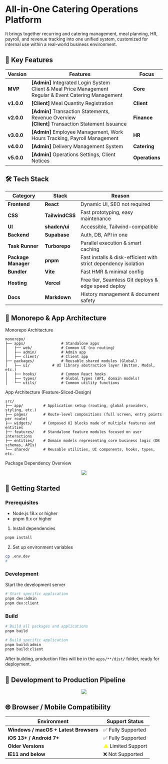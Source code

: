# All-in-One Catering Operations Platform

It brings together recurring and catering management, meal planning, HR, payroll, and revenue tracking into one unified system, customized for internal use within a real-world business environment.

## 🌟 Key Features

| **Version** | **Features**                                                                                                      | **Focus**      |
| ----------- | ----------------------------------------------------------------------------------------------------------------- | -------------- |
| **MVP**     | **[Admin]** Integrated Login System <br/>Client & Meal Price Management <br/> Regular & Event Catering Management | **Core**       |
| **v1.0.0**  | **[Client]** Meal Quantity Registration                                                                           | **Client**     |
| **v2.0.0**  | **[Admin]** Transaction Statements, Revenue Overview <br/> **[Client]** Transaction Statement Issuance            | **Finance**    |
| **v3.0.0**  | **[Admin]** Employee Management, Work Hours Tracking, Payroll Management                                          | **HR**         |
| **v4.0.0**  | **[Admin]** Delivery Management System                                                                            | **Catering**   |
| **v5.0.0**  | **[Admin]** Operations Settings, Client Notices                                                                   | **Operations** |

## 🛠️ Tech Stack

| **Category**        | **Stack**       | **Reason**                                                      |
| ------------------- | --------------- | --------------------------------------------------------------- |
| **Frontend**        | **React**       | Dynamic UI, SEO not required                                    |
| **CSS**             | **TailwindCSS** | Fast prototyping, easy maintenance                              |
| **UI**              | **shadcn/ui**   | Accessible, Tailwind-compatible                                 |
| **Backend**         | **Supabase**    | Auth, DB, API in one                                            |
| **Task Runner**     | **Turborepo**   | Parallel execution & smart caching                              |
| **Package Manager** | **pnpm**        | Fast installs & disk-efficient with strict dependency isolation |
| **Bundler**         | **Vite**        | Fast HMR & minimal config                                       |
| **Hosting**         | **Vercel**      | Free tier, Seamless Git deploys & edge speed deploy             |
| **Docs**            | **Markdown**    | History management & document safety                            |

## 📁 Monorepo & App Architecture

Monorepo Architecture

```tsx
monorepo/
├── apps/                # Standalone apps
│   ├── web/             # Common UI (no routing)
│   ├── admin/           # Admin app
│   ├── client/          # Client app
├── packages/            # Reusable shared modules (Global)
│   ├── ui/          # UI library abstraction layer (Button, Modal, etc.)
│   ├── hooks/           # Common React hooks
│   ├── types/           # Global types (API, domain models)
│   └── utils/           # Common utility functions
```

App Architecture (Feature-Sliced-Design)

```tsx
src/
├── app/         # Application setup (routing, global providers, styling, etc.)
├── pages/       # Route-level compositions (full screen, entry points per route)
├── widgets/     # Composed UI blocks made of multiple features and entities
├── features/    # Standalone feature modules focused on user interactions
├── entities/    # Domain models representing core business logic (DB schemas, APIs)
└── shared/      # Reusable utilities, UI components, hooks, types, etc.

```

Package Dependency Overview

<p align="center"><img src="https://github.com/user-attachments/assets/46ae96d8-6fa0-41c2-9951-dbef9d93939e"/></p>

## 🚀 Getting Started

### Prerequisites

- Node.js 18.x or higher
- pnpm 9.x or higher

1. Install dependencies

```bash
pnpm install
```

2. Set up environment variables

```bash
cp .env.dev
#
```

### Development

Start the development server

```bash
# Start specific application
pnpm dev:admin
pnpm dev:client
```

### Build

```bash
# Build all packages and applications
pnpm build

# Build specific application
pnpm build:admin
pnpm build:client
```

After building, production files will be in the `apps/**/dist/` folder, ready for deployment.

## 🔄 Development to Production Pipeline

<p align="center"><img src="https://github.com/user-attachments/assets/9ddfe534-8a70-428f-8291-130639ef0572"/></p>

## 🌐 Browser / Mobile Compatibility

| Environment                           | Support Status                                         |
| ------------------------------------- | ------------------------------------------------------ |
| **Windows / macOS + Latest Browsers** | ✅ Fully Supported                                     |
| **iOS 13+ / Android 7+**              | ✅ Fully Supported                                     |
| **Older Versions**                    | <span style="color: yellow;">⚠️</span> Limited Support |
| **IE11 and below**                    | ❌ Not Supported                                       |
